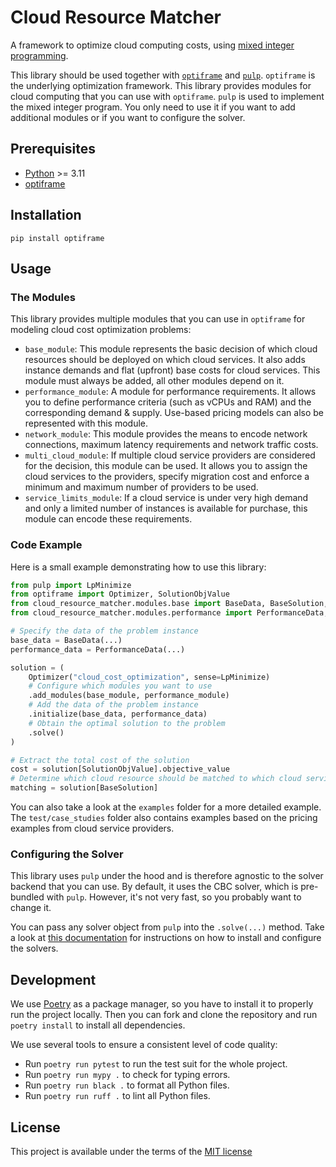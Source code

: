 # Cloud Resource Matcher

A framework to optimize cloud computing costs, using [mixed integer programming](https://en.wikipedia.org/wiki/Integer_programming).

This library should be used together with [`optiframe`](https://github.com/TimJentzsch/optiframe) and [`pulp`](https://github.com/coin-or/pulp).
`optiframe` is the underlying optimization framework. This library provides modules for cloud computing that you can use with `optiframe`.
`pulp` is used to implement the mixed integer program. You only need to use it if you want to add additional modules or if you want to configure the solver.

## Prerequisites

- [Python](https://www.python.org/downloads/) >= 3.11
- [optiframe](https://github.com/TimJentzsch/optiframe)

## Installation

```cli
pip install optiframe
```

## Usage

### The Modules

This library provides multiple modules that you can use in `optiframe` for modeling cloud cost optimization problems:

- `base_module`: This module represents the basic decision of which cloud resources should be deployed on which cloud services.
    It also adds instance demands and flat (upfront) base costs for cloud services.
    This module must always be added, all other modules depend on it.
- `performance_module`: A module for performance requirements.
    It allows you to define performance criteria (such as vCPUs and RAM) and the corresponding demand & supply.
    Use-based pricing models can also be represented with this module.
- `network_module`: This module provides the means to encode network connections, maximum latency requirements and network traffic costs.
- `multi_cloud_module`: If multiple cloud service providers are considered for the decision, this module can be used.
    It allows you to assign the cloud services to the providers, specify migration cost and enforce a minimum and maximum number of providers to be used.
- `service_limits_module`: If a cloud service is under very high demand and only a limited number of instances is available for purchase, this module can encode these requirements.

### Code Example

Here is a small example demonstrating how to use this library:

```py
from pulp import LpMinimize
from optiframe import Optimizer, SolutionObjValue
from cloud_resource_matcher.modules.base import BaseData, BaseSolution, base_module
from cloud_resource_matcher.modules.performance import PerformanceData, performance_module

# Specify the data of the problem instance
base_data = BaseData(...)
performance_data = PerformanceData(...)

solution = (
    Optimizer("cloud_cost_optimization", sense=LpMinimize)
    # Configure which modules you want to use
    .add_modules(base_module, performance_module)
    # Add the data of the problem instance
    .initialize(base_data, performance_data)
    # Obtain the optimal solution to the problem
    .solve()
)

# Extract the total cost of the solution
cost = solution[SolutionObjValue].objective_value
# Determine which cloud resource should be matched to which cloud service
matching = solution[BaseSolution]
```

You can also take a look at the `examples` folder for a more detailed example.
The `test/case_studies` folder also contains examples based on the pricing examples from cloud service providers.

### Configuring the Solver

This library uses `pulp` under the hood and is therefore agnostic to the solver backend that you can use.
By default, it uses the CBC solver, which is pre-bundled with `pulp`.
However, it's not very fast, so you probably want to change it.

You can pass any solver object from `pulp` into the `.solve(...)` method.
Take a look at [this documentation](https://coin-or.github.io/pulp/guides/how_to_configure_solvers.html) for instructions on how to install and configure the solvers.

## Development

We use [Poetry](https://python-poetry.org/docs/#installation) as a package manager, so you have to install it to properly run the project locally.
Then you can fork and clone the repository and run `poetry install` to install all dependencies.

We use several tools to ensure a consistent level of code quality:

- Run `poetry run pytest` to run the test suit for the whole project.
- Run `poetry run mypy .` to check for typing errors.
- Run `poetry run black .` to format all Python files.
- Run `poetry run ruff .` to lint all Python files.

## License

This project is available under the terms of the [MIT license](./LICENSE)
